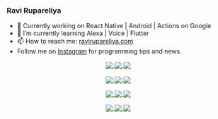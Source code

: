### Ravi Rupareliya

- 🔭 Currently working on React Native | Android | Actions on Google
- 🌱 I’m currently learning Alexa | Voice | Flutter
- 📫 How to reach me: [ravirupareliya.com](https://ravirupareliya.com)
- Follow me on [Instagram](https://www.instagram.com/ravi.rupareliya/) for programming tips and news.

<a href="https://www.instagram.com/ravi.rupareliya/" target="_blank">
<!-- insta-feed:START-->
<p align="center">
<img align="center" src=https://scontent-iad3-2.cdninstagram.com/v/t51.2885-15/327550959_1292206241325951_2492268949373342933_n.webp?stp=dst-jpg_e35_s150x150&_nc_ht=scontent-iad3-2.cdninstagram.com&_nc_cat=103&_nc_ohc=iZ21vOqOnJEAX86JXBa&edm=AKEQFekBAAAA&ccb=7-5&oh=00_AfDO0LM3q8qaPSC91uI-MQuAqZCf2orZaWt4HhPZ8mpcpQ&oe=6441FC76&_nc_sid=035b3a />
<img align="center" src=https://scontent-iad3-2.cdninstagram.com/v/t51.2885-15/326256887_1216267405629782_5084984015649362726_n.webp?stp=dst-jpg_e35_s150x150&_nc_ht=scontent-iad3-2.cdninstagram.com&_nc_cat=102&_nc_ohc=Hanw6wv6VE4AX_swNBV&edm=AKEQFekBAAAA&ccb=7-5&oh=00_AfA-RcwmfgZkmTokr17YjIo6-Zz1Lu-iU7Fw4H0VvHbX1Q&oe=6442FE2F&_nc_sid=035b3a />
<img align="center" src=https://scontent-iad3-2.cdninstagram.com/v/t51.2885-15/324847574_671752137982456_540356321904405085_n.webp?stp=dst-jpg_e35_s150x150&_nc_ht=scontent-iad3-2.cdninstagram.com&_nc_cat=104&_nc_ohc=jTdJDOyo5oIAX-8-z9K&edm=AKEQFekBAAAA&ccb=7-5&oh=00_AfC71niEDyRqJ8QSgQxAj0x3arvr_00jrFWIzu3AN104Hw&oe=644285DE&_nc_sid=035b3a />
</p>
<p align="center">
<img align="center" src=https://scontent-iad3-2.cdninstagram.com/v/t51.2885-15/323103557_1578566989253281_6253889369928417640_n.webp?stp=dst-jpg_e35_s150x150&_nc_ht=scontent-iad3-2.cdninstagram.com&_nc_cat=101&_nc_ohc=MAUS1MXs51oAX_67OUB&edm=AKEQFekBAAAA&ccb=7-5&oh=00_AfAS1wm5NfNccPOhMSX0KW0X-6B-rgh_PtMTV4CfwYEydw&oe=64425275&_nc_sid=035b3a />
<img align="center" src=https://scontent-iad3-2.cdninstagram.com/v/t51.2885-15/241172230_146598524308348_2627229086716801357_n.jpg?stp=dst-jpg_e35_s150x150&_nc_ht=scontent-iad3-2.cdninstagram.com&_nc_cat=104&_nc_ohc=luoNm9GfqDsAX-dkQ3E&edm=AKEQFekBAAAA&ccb=7-5&oh=00_AfAdcyPR_pMXT4ypLN-WYNIwvW5kb8e0QAvHa0Kuz2Ro4w&oe=64427BC1&_nc_sid=035b3a />
<img align="center" src=https://scontent-iad3-2.cdninstagram.com/v/t51.2885-15/122425343_1572645589603046_1626634953961554534_n.jpg?stp=dst-jpg_e35_s150x150&_nc_ht=scontent-iad3-2.cdninstagram.com&_nc_cat=102&_nc_ohc=ZqIKbc4459wAX-N877-&edm=AKEQFekBAAAA&ccb=7-5&oh=00_AfBfV6QoE31rvh3Gd6lt6MBk7X91-9LxvJL_IWg4oB9L9Q&oe=6442394B&_nc_sid=035b3a />
</p>
<p align="center">
<img align="center" src=https://scontent-iad3-2.cdninstagram.com/v/t51.2885-15/119471335_3325605627530848_5783608158621298966_n.jpg?stp=dst-jpg_e35_s150x150&_nc_ht=scontent-iad3-2.cdninstagram.com&_nc_cat=104&_nc_ohc=miBgcftlOW4AX9c-JzS&edm=AKEQFekBAAAA&ccb=7-5&oh=00_AfAf_IHkZKS4BbDCbYt349pNp1tnDcdYmZ-2gmYYY7hZ6w&oe=6441E64B&_nc_sid=035b3a />
<img align="center" src=https://scontent-iad3-2.cdninstagram.com/v/t51.2885-15/118735524_155532192843864_2438830621806811548_n.jpg?stp=dst-jpg_e35_s150x150&_nc_ht=scontent-iad3-2.cdninstagram.com&_nc_cat=100&_nc_ohc=CzXw_rnssYAAX8bz1RH&edm=AKEQFekBAAAA&ccb=7-5&oh=00_AfDya5N4aHyMmEJTPL4K4l3cMFN8mSSe5KWK4mRAJrVZoQ&oe=6441D062&_nc_sid=035b3a />
<img align="center" src=https://scontent-iad3-2.cdninstagram.com/v/t51.2885-15/118358282_793232521422249_4194198869826492121_n.jpg?stp=dst-jpg_e35_s150x150&_nc_ht=scontent-iad3-2.cdninstagram.com&_nc_cat=109&_nc_ohc=4oMpY0ay_I4AX-3L1_j&edm=AKEQFekBAAAA&ccb=7-5&oh=00_AfCXSs9zqiNLiNAO8pRiCAgOB7aNqllBHSvtoryNlWLYFA&oe=64432578&_nc_sid=035b3a />
</p>
<p align="center">
<img align="center" src=https://scontent-iad3-2.cdninstagram.com/v/t51.2885-15/118083536_653646245259286_4437462516989252087_n.jpg?stp=dst-jpg_e35_s150x150&_nc_ht=scontent-iad3-2.cdninstagram.com&_nc_cat=110&_nc_ohc=FHNtb_VMmaAAX-j0RR9&edm=AKEQFekBAAAA&ccb=7-5&oh=00_AfCV94VCG927jFZH07Be4PSyZCFhum6NnRJgeWo5pA_2Zw&oe=64416098&_nc_sid=035b3a />
<img align="center" src=https://scontent-iad3-2.cdninstagram.com/v/t51.2885-15/118175330_604822603490734_6882222491011634628_n.jpg?stp=dst-jpg_e35_s150x150&_nc_ht=scontent-iad3-2.cdninstagram.com&_nc_cat=110&_nc_ohc=FOtGbVnnmUQAX9349Qr&edm=AKEQFekBAAAA&ccb=7-5&oh=00_AfDxOPxb_Ls1dIzoCXrDdmuX4FwFRyq_zynQhQMl5Ex2Mg&oe=6441417B&_nc_sid=035b3a />
<img align="center" src=https://scontent-iad3-2.cdninstagram.com/v/t51.2885-15/117801930_118850686597100_8281062695853943386_n.jpg?stp=dst-jpg_e35_s150x150&_nc_ht=scontent-iad3-2.cdninstagram.com&_nc_cat=108&_nc_ohc=wJ2u97n9y_4AX_xSTER&edm=AKEQFekBAAAA&ccb=7-5&oh=00_AfBMQO9J-4kYYN2WR2z0kQ6JAYfNwo814X6iaynT7Eou-Q&oe=64415CB4&_nc_sid=035b3a />
</p>

<!-- insta-feed:END-->
</a>
